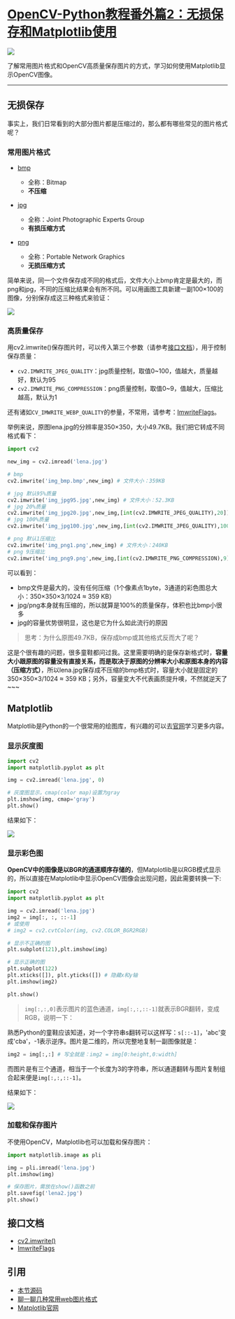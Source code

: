 # [OpenCV-Python教程番外篇2：无损保存和Matplotlib使用](http://ex2tron.wang/opencv-python-extra-high-quality-save-and-using-matplotlib/)
 
![](http://blog.codec.wang/cv2_matplotlib_show_gray_image.jpg)

了解常用图片格式和OpenCV高质量保存图片的方式，学习如何使用Matplotlib显示OpenCV图像。<!-- more -->

---

## 无损保存

事实上，我们日常看到的大部分图片都是压缩过的，那么都有哪些常见的图片格式呢？

### 常用图片格式

- [bmp](https://baike.baidu.com/item/BMP/35116)
	- 全称：Bitmap
	- **不压缩**

- [jpg](https://baike.baidu.com/item/JPEG)
	- 全称：Joint Photographic Experts Group
	- **有损压缩方式**
	
- [png](https://baike.baidu.com/item/PNG)
	- 全称：Portable Network Graphics
	- **无损压缩方式**

简单来说，同一个文件保存成不同的格式后，文件大小上bmp肯定是最大的，而png和jpg，不同的压缩比结果会有所不同。可以用画图工具新建一副100×100的图像，分别保存成这三种格式来验证：

![](http://blog.codec.wang/cv2_high_save_mspaint_format.jpg)



### 高质量保存

用cv2.imwrite()保存图片时，可以传入第三个参数（请参考[接口文档](#接口文档)），用于控制保存质量：

- `cv2.IMWRITE_JPEG_QUALITY`：jpg质量控制，取值0~100，值越大，质量越好，默认为95
- `cv2.IMWRITE_PNG_COMPRESSION`：png质量控制，取值0~9，值越大，压缩比越高，默认为1

还有诸如`CV_IMWRITE_WEBP_QUALITY`的参量，不常用，请参考：[ImwriteFlags](<https://docs.opencv.org/4.0.0/d4/da8/group__imgcodecs.html#ga292d81be8d76901bff7988d18d2b42ac>)。

举例来说，原图lena.jpg的分辨率是350×350，大小49.7KB。我们把它转成不同格式看下：

```python
import cv2

new_img = cv2.imread('lena.jpg')

# bmp
cv2.imwrite('img_bmp.bmp',new_img) # 文件大小：359KB

# jpg 默认95%质量
cv2.imwrite('img_jpg95.jpg',new_img) # 文件大小：52.3KB
# jpg 20%质量
cv2.imwrite('img_jpg20.jpg',new_img,[int(cv2.IMWRITE_JPEG_QUALITY),20]) # 文件大小：8.01KB
# jpg 100%质量
cv2.imwrite('img_jpg100.jpg',new_img,[int(cv2.IMWRITE_JPEG_QUALITY),100]) # 文件大小：82.5KB

# png 默认1压缩比
cv2.imwrite('img_png1.png',new_img) # 文件大小：240KB
# png 9压缩比
cv2.imwrite('img_png9.png',new_img,[int(cv2.IMWRITE_PNG_COMPRESSION),9]) # 文件大小：207KB
```

可以看到：

- bmp文件是最大的，没有任何压缩（1个像素点1byte，3通道的彩色图总大小：350×350×3/1024 ≈ 359 KB）
- jpg/png本身就有压缩的，所以就算是100%的质量保存，体积也比bmp小很多
- jpg的容量优势很明显，这也是它为什么如此流行的原因

> 思考：为什么原图49.7KB，保存成bmp或其他格式反而大了呢？

这是个很有趣的问题，很多童鞋都问过我。这里需要明确的是保存新格式时，**容量大小跟原图的容量没有直接关系，而是取决于原图的分辨率大小和原图本身的内容（压缩方式）**，所以lena.jpg保存成不压缩的bmp格式时，容量大小就是固定的350×350×3/1024 ≈ 359 KB；另外，容量变大不代表画质提升噢，不然就逆天了~~~

## Matplotlib

Matplotlib是Python的一个很常用的绘图库，有兴趣的可以去[官网](www.matplotlib.org/)学习更多内容。

### 显示灰度图

``` python
import cv2
import matplotlib.pyplot as plt

img = cv2.imread('lena.jpg', 0)

# 灰度图显示，cmap(color map)设置为gray
plt.imshow(img, cmap='gray')
plt.show()
```

结果如下：

![](http://blog.codec.wang/cv2_matplotlib_show_gray_image.jpg)

### 显示彩色图

**OpenCV中的图像是以BGR的通道顺序存储的**，但Matplotlib是以RGB模式显示的，所以直接在Matplotlib中显示OpenCV图像会出现问题，因此需要转换一下:

``` python
import cv2
import matplotlib.pyplot as plt

img = cv2.imread('lena.jpg')
img2 = img[:, :, ::-1]
# 或使用
# img2 = cv2.cvtColor(img, cv2.COLOR_BGR2RGB)

# 显示不正确的图
plt.subplot(121),plt.imshow(img) 

# 显示正确的图
plt.subplot(122)
plt.xticks([]), plt.yticks([]) # 隐藏x和y轴
plt.imshow(img2)

plt.show()
```

> `img[:,:,0]`表示图片的蓝色通道，`img[:,:,::-1]`就表示BGR翻转，变成RGB，说明一下：

熟悉Python的童鞋应该知道，对一个字符串s翻转可以这样写：`s[::-1]`，'abc'变成'cba'，-1表示逆序。图片是二维的，所以完整地复制一副图像就是：

``` python
img2 = img[:,:] # 写全就是：img2 = img[0:height,0:width]
```

而图片是有三个通道，相当于一个长度为3的字符串，所以通道翻转与图片复制组合起来便是`img[:,:,::-1]`。

结果如下：

![](http://blog.codec.wang/cv2_matplotlib_show_color_image.jpg)

### 加载和保存图片

不使用OpenCV，Matplotlib也可以加载和保存图片：

``` python
import matplotlib.image as pli

img = pli.imread('lena.jpg')
plt.imshow(img)

# 保存图片，需放在show()函数之前
plt.savefig('lena2.jpg')
plt.show()
```

## 接口文档

- [cv2.imwrite()](https://docs.opencv.org/4.0.0/d4/da8/group__imgcodecs.html#gabbc7ef1aa2edfaa87772f1202d67e0ce)
- [ImwriteFlags](https://docs.opencv.org/4.0.0/d4/da8/group__imgcodecs.html#ga292d81be8d76901bff7988d18d2b42ac)

## 引用

- [本节源码](https://github.com/ex2tron/OpenCV-Python-Tutorial/tree/master/%E7%95%AA%E5%A4%96%E7%AF%8702.%20%E6%97%A0%E6%8D%9F%E4%BF%9D%E5%AD%98%E5%92%8CMatplotlib%E4%BD%BF%E7%94%A8)
- [聊一聊几种常用web图片格式](https://segmentfault.com/a/1190000013589397)
- [Matplotlib官网](www.matplotlib.org/)